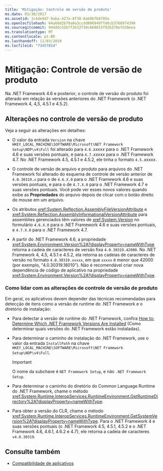 ```yaml
---
title: 'Mitigação: Controle de versão de produto'
ms.date: 03/30/2017
ms.assetid: 1c4de9d7-9aba-427a-8f38-0ab9bfb8f85e
ms.openlocfilehash: 64a68d2b79a0a3ccdd806949ffd6cb3760974390
ms.sourcegitcommit: 944ddc52b7f2632f30c668815f92b378efd38eea
ms.translationtype: MT
ms.contentlocale: pt-BR
ms.lasthandoff: 11/03/2019
ms.locfileid: "73457814"
---
```

# <a name="mitigation-product-versioning"></a>Mitigação: Controle de versão de produto

Na .NET Framework 4.6 e posterior, o controle de versão do produto foi alterado em relação às versões anteriores do .NET Framework (o .NET Framework 4, 4,5, 4.5.1 e 4.5.2).

## <a name="product-versioning-changes"></a>Alterações no controle de versão de produto

Veja a seguir as alterações em detalhes:

- O valor da entrada `Version` na chave `HKEY_LOCAL_MACHINE\SOFTWARE\Microsoft\NET Framework Setup\NDP\v4\Full` foi alterado para `4.6.`*xxxxx* para o .NET Framework 4.6 e suas versões pontuais, e para `4.7.`*xxxxx* para o .NET Framework 4.7. No .NET Framework 4.5, 4.5.1 e 4.5.2, ele tinha o formato `4.5.`*xxxxx*.

- O controle de versão de arquivo e produto para arquivos do .NET Framework foi alterado do esquema de controle de versão anterior de `4.0.30319.x` para o de `4.6.X.0` para o .NET Framework 4.6 e suas versões pontuais, e para o de `4.7.X.0` para o .NET Framework 4.7 e suas versões pontuais. Você pode ver esses novos valores quando exibe as **Propriedades** do arquivo depois de clicar com o botão direito do mouse em um arquivo.

- Os atributos <xref:System.Reflection.AssemblyFileVersionAttribute> e <xref:System.Reflection.AssemblyInformationalVersionAttribute> para assemblies gerenciados têm valores de <xref:System.Version> no formulário `4.6.X.0` para o .NET Framework 4.6 e suas versões pontuais, e `4.7.X.0` para o .NET Framework 4.7.

- A partir do .NET Framework 4.6, a propriedade <xref:System.Environment.Version%2A?displayProperty=nameWithType> retorna a cadeia de caracteres de versão fixa `4.0.30319.42000`. No .NET Framework 4, 4.5, 4.5.1 e 4.5.2, ela retorna as cadeias de caracteres de versão no formato `4.0.30319.xxxxx`, em que `xxxxx` é menor que 42000 (por exemplo, "4.0.30319.18010"). Não é recomendável criar nova dependência de código de aplicativo na propriedade <xref:System.Environment.Version%2A?displayProperty=nameWithType>.

### <a name="handling-the-product-versioning-changes"></a>Como lidar com as alterações de controle de versão de produto

Em geral, os aplicativos devem depender das técnicas recomendadas para detecção de itens como a versão de runtime do .NET Framework e o diretório de instalação:

- Para detectar a versão de runtime do .NET Framework, confira [How to: Determine Which .NET Framework Versions Are Installed](how-to-determine-which-versions-are-installed.md) (Como determinar quais versões do .NET Framework estão instaladas).

- Para determinar o caminho de instalação do .NET Framework, use o valor da entrada `InstallPath` na chave `HKEY_LOCAL_MACHINE\SOFTWARE\Microsoft\NET Framework Setup\NDP\v4\Full`.

  > [!IMPORTANT]
  > O nome da subchave é `NET Framework Setup`, e não `.NET Framework Setup`.

- Para determinar o caminho do diretório do Common Language Runtime do .NET Framework, chame o método <xref:System.Runtime.InteropServices.RuntimeEnvironment.GetRuntimeDirectory%2A?displayProperty=nameWithType>.

- Para obter a versão do CLR, chame o método <xref:System.Runtime.InteropServices.RuntimeEnvironment.GetSystemVersion%2A?displayProperty=nameWithType>.   Para o .NET Framework 4 e suas versões pontuais (o .NET Framework 4.5, 4.5.1, 4.5.2 e o .NET Framework 4.6, 4.6.1, 4.6.2 e 4.7), ele retorna a cadeia de caracteres `v4.0.30319`.

## <a name="see-also"></a>Consulte também

- [Compatibilidade de aplicativos](application-compatibility.md)
